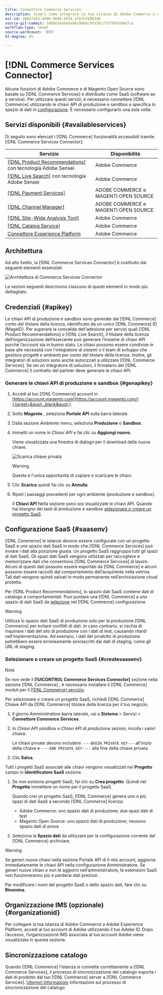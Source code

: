 ```yaml
---
title: Connettore Commerce Services
description: Scopri come integrare la tua istanza di Adobe Commerce o di Magento Open Source nei servizi utilizzando le chiavi API di produzione e sandbox.
exl-id: 28027a83-449b-4b96-b926-a7bfbfd883d8
source-git-commit: 3d0de3eeb4aa96c996bc9fa38cffd7597e89e7ca
workflow-type: tm+mt
source-wordcount: '853'
ht-degree: 0%

---
```


# [!DNL Commerce Services Connector]

Alcune funzioni di Adobe Commerce e di Magento Open Source sono basate su [!DNL Commerce Services]  e distribuito come SaaS (software as a service). Per utilizzare questi servizi, è necessario connettere [!DNL Commerce] utilizzando le chiavi API di produzione e sandbox e specifica lo spazio di dati in [configurazione](https://experienceleague.adobe.com/docs/commerce-admin/config/services/saas.html). È necessario configurarlo una sola volta.

## Servizi disponibili {#availableservices}

Di seguito sono elencati i [!DNL Commerce] funzionalità accessibili tramite [!DNL Commerce Services Connector]:

| Servizio | Disponibilità |
| ---|--- |
| [[!DNL Product Recommendations]](/help/product-recommendations/overview.md) con tecnologia Adobe Sensei | Adobe Commerce |
| [[!DNL Live Search]](/help/live-search/overview.md) con tecnologia Adobe Sensei | Adobe Commerce |
| [[!DNL Payment Services]](/help/payment-services/overview.md) | ADOBE COMMERCE e MAGENTI OPEN SOURCE |
| [[!DNL Channel Manager]](https://experienceleague.adobe.com/docs/commerce-channels/channel-manager/intro-to-channel-manager/overview.html) | ADOBE COMMERCE e MAGENTI OPEN SOURCE |
| [[!DNL Site-Wide Analysis Tool]](https://experienceleague.adobe.com/docs/commerce-operations/tools/site-wide-analysis-tool/intro.html) | Adobe Commerce |
| [[!DNL Catalog Service]](/help/catalog-service/overview.md) | Adobe Commerce |
| [Connettore Experience Platform](/help/experience-platform-connector/overview.md) | Adobe Commerce |

## Architettura

Ad alto livello, la [!DNL Commerce Services Connector] è costituito dai seguenti elementi essenziali:

![Architettura di Commerce Services Connector](assets/saas-config-sync-workflow.png)

Le sezioni seguenti descrivono ciascuno di questi elementi in modo più dettagliato.

## Credenziali {#apikey}

Le chiavi API di produzione e sandbox sono generate dal [!DNL Commerce] conto del titolare della licenza, identificato da un unico [!DNL Commerce] ID (MageID). Per superare la convalida dell&#39;adesione per servizi quali [!DNL Product Recommendations] o [!DNL Live Search], il titolare della licenza dell’organizzazione dell’esercente può generare l’insieme di chiavi API purché l’account sia in buono stato. Le chiavi possono essere condivise in base alle necessità con l&#39;integratore di sistemi o il team di sviluppo che gestisce progetti e ambienti per conto del titolare della licenza. Inoltre, gli integratori di soluzioni sono anche autorizzati a utilizzare [!DNL Commerce Services]. Se sei un integratore di soluzioni, il firmatario del [!DNL Commerce] Il contratto del partner deve generare le chiavi API.

### Generare le chiavi API di produzione e sandbox {#genapikey}

1. Accedi al tuo [!DNL Commerce] account in [https://account.magento.com](https://account.magento.com/){:target=&quot;_blank&quot;}.

1. Sotto **Magento** , seleziona **Portale API** sulla barra laterale.

1. Dalla sezione _Ambiente_ menu, seleziona **Produzione** o **Sandbox**.

1. Immetti un nome in _Chiavi API_ e fai clic su **Aggiungi nuovo**.

   Viene visualizzata una finestra di dialogo per il download della nuova chiave.

   ![Scarica chiave privata](assets/download-api-private-key.png)

   >[!WARNING]
   >
   > Questa è l&#39;unica opportunità di copiare o scaricare le chiavi.

1. Clic **Scarica** quindi fai clic su **Annulla**.

1. Ripeti i passaggi precedenti per ogni ambiente (produzione e sandbox).

   Il **Chiavi API** Nella sezione sono ora visualizzate le chiavi API. Quando hai bisogno dei tasti di produzione e sandbox [selezionare o creare un progetto SaaS](#createsaasenv).

## Configurazione SaaS {#saasenv}

[!DNL Commerce] le istanze devono essere configurate con un progetto SaaS e uno spazio dati SaaS in modo che [!DNL Commerce Services] può inviare i dati alla posizione giusta. Un progetto SaaS raggruppa tutti gli spazi di dati SaaS. Gli spazi dati SaaS vengono utilizzati per raccogliere e memorizzare dati che consentono [!DNL Commerce Services] al lavoro. Alcuni di questi dati possono essere esportati da [!DNL Commerce] e alcuni possono essere raccolti dal comportamento dell’acquirente nella vetrina. Tali dati vengono quindi salvati in modo permanente nell’archiviazione cloud protetta.

Per [!DNL Product Recommendations], lo spazio dati SaaS contiene dati di catalogo e comportamentali. Puoi puntare una [!DNL Commerce] a uno spazio di dati SaaS da [selezione](https://docs.magento.com/user-guide/configuration/services/saas.html) nel [!DNL Commerce] configurazione.

>[!WARNING]
>
> Utilizza lo spazio dati SaaS di produzione solo per la produzione [!DNL Commerce] per evitare conflitti di dati. In caso contrario, si rischia di inquinare i dati del sito di produzione con i dati di test, causando ritardi nell’implementazione. Ad esempio, i dati del prodotto di produzione potrebbero essere erroneamente sovrascritti dai dati di staging, come gli URL di staging.

### Selezionare o creare un progetto SaaS {#createsaasenv}

>[!NOTE]
>
> Se non vede il **[!UICONTROL Commerce Services Connector]** sezione nella sezione [!DNL Commerce] , è necessario installare il [!DNL Commerce] moduli per il [[!DNL Commerce] servizio](#availableservices).

Per selezionare o creare un progetto SaaS, richiedi [!DNL Commerce] Chiave API da [!DNL Commerce] titolare della licenza per il tuo negozio.

1. Il giorno _Amministratore_ barra laterale, vai a **Sistema** > Servizi > **Connettore Commerce Services**.

1. In _Chiavi API sandbox_ e _Chiavi API di produzione_ sezioni, incolla i valori chiave.

   Le chiavi private devono includere `----BEGIN PRIVATE KEY---` all’inizio della chiave e `----END PRIVATE KEY----` alla fine della chiave privata.

1. Clic **Salva**.

Tutti i progetti SaaS associati alle chiavi vengono visualizzati nel **Progetto** campo in **Identificatore SaaS** sezione.

1. Se non esistono progetti SaaS, fai clic su **Crea progetto**. Quindi nel **Progetto** immettere un nome per il progetto SaaS.

   Quando crei un progetto SaaS, [!DNL Commerce] genera uno o più spazi di dati SaaS a seconda [!DNL Commerce] licenza:
   - Adobe Commerce: uno spazio dati di produzione; due spazi dati di test
   - Magento Open Source: uno spazio dati di produzione; nessuno spazio dati di prova

1. Seleziona la **Spazio dati** da utilizzare per la configurazione corrente del [!DNL Commerce] archiviare.

>[!WARNING]
>
> Se generi nuove chiavi nella sezione Portale API di Il mio account, aggiorna immediatamente le chiavi API nella configurazione Amministratore. Se generi nuove chiavi e non le aggiorni nell’amministratore, le estensioni SaaS non funzioneranno più e perderai dati preziosi.

Per modificare i nomi del progetto SaaS o dello spazio dati, fare clic su **Rinomina**.

## Organizzazione IMS (opzionale) {#organizationid}

Per collegare la tua istanza di Adobe Commerce a Adobe Experience Platform, accedi al tuo account di Adobe utilizzando il tuo Adobe ID. Dopo l’accesso, l’organizzazione IMS associata al tuo account Adobe viene visualizzata in questa sezione.

## Sincronizzazione catalogo

Quando [!DNL Commerce] l’istanza si connette correttamente a [!DNL Commerce Services], il processo di sincronizzazione del catalogo esporta i dati di prodotto dal tuo [!DNL Commerce] server a [!DNL Commerce Services]. [Ulteriori informazioni](catalog-sync.md) informazioni sul processo di sincronizzazione del catalogo.
